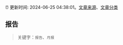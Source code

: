 :alarm_clock: 更新时间: 2024-06-25 04:38:01。[文章来源](/README.md)、[文章分类](/TAGS.md)

## 报告


> 关键字：`报告`、`月报`



